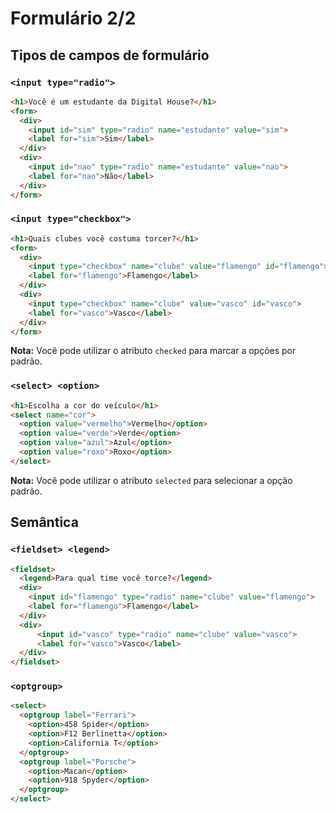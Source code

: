 # Formulário 2/2

## Tipos de campos de formulário
### `<input type="radio">`
```html
<h1>Você é um estudante da Digital House?</h1>
<form>
  <div>
    <input id="sim" type="radio" name="estudante" value="sim">
    <label for="sim">Sim</label>
  </div>
  <div>
    <input id="nao" type="radio" name="estudante" value="nao">
    <label for="nao">Não</label>
  </div>
</form>
```
### `<input type="checkbox">`
```html
<h1>Quais clubes você costuma torcer?</h1>
<form>
  <div>
    <input type="checkbox" name="clube" value="flamengo" id="flamengo">
    <label for="flamengo">Flamengo</label>
  </div>
  <div>
    <input type="checkbox" name="clube" value="vasco" id="vasco">
    <label for="vasco">Vasco</label>
  </div>
</form>
```
**Nota:** Você pode utilizar o atributo `checked` para marcar a opções por padrão. 
### `<select> <option>`
```html
<h1>Escolha a cor do veículo</h1>
<select name="cor">
  <option value="vermelho">Vermelho</option>
  <option value="verde">Verde</option>
  <option value="azul">Azul</option>
  <option value="roxo">Roxo</option>
</select>
```
**Nota:** Você pode utilizar o atributo `selected` para selecionar a opção padrão. 
## Semântica
### `<fieldset> <legend>`
```html
<fieldset>
  <legend>Para qual time você torce?</legend>
  <div>
    <input id="flamengo" type="radio" name="clube" value="flamengo">
    <label for="flamengo">Flamengo</label>
  </div>
  <div>
      <input id="vasco" type="radio" name="clube" value="vasco">
      <label for="vasco">Vasco</label>
  </div>
</fieldset>
```
### `<optgroup>`
```html
<select>
  <optgroup label="Ferrari">
    <option>458 Spider</option>
    <option>F12 Berlinetta</option>
    <option>California T</option>
  </optgroup>
  <optgroup label="Porsche">
    <option>Macan</option>
    <option>918 Spyder</option>
  </optgroup>
</select>
```
